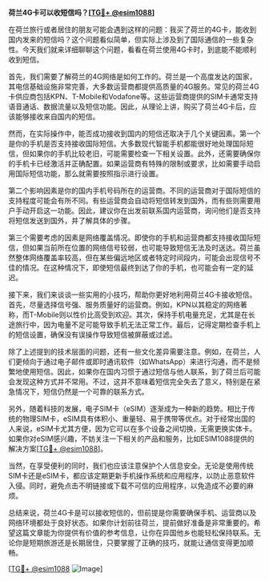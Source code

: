**荷兰4G卡可以收短信吗？[[TG💪+ @esim1088](https://t.me/s/esim1088)]**

在荷兰旅行或者居住的朋友可能会遇到这样的问题：我买了荷兰的4G卡，能收到国内发来的短信吗？这个问题看似简单，但实际上涉及到了国际通信的一些复杂性。今天我们就来详细聊聊这个问题，看看在荷兰使用4G卡时，到底能不能顺利收到短信。

首先，我们需要了解荷兰的4G网络是如何工作的。荷兰是一个高度发达的国家，其电信基础设施非常完善，大多数运营商都提供高质量的4G服务。常见的荷兰4G卡供应商包括KPN、T-Mobile和Vodafone等。这些运营商提供的SIM卡通常支持语音通话、数据流量以及短信功能。因此，从理论上讲，购买了荷兰4G卡后，应该能够接收来自国内的短信。

然而，在实际操作中，能否成功接收到国内的短信还取决于几个关键因素。第一个是你的手机是否支持接收国际短信。大多数现代智能手机都能很好地处理国际短信，但如果你的手机比较老旧，可能需要检查一下相关设置。此外，还需要确保你的手机卡已经激活并正确配置。如果运营商有特殊的限制或要求，比如需要手动启用国际短信功能，那么就需要按照指示进行设置。

第二个影响因素是你的国内手机号码所在的运营商。不同的运营商对于国际短信的支持程度可能会有所不同。有些运营商会自动将短信转发到国外，而有些则需要用户手动开启这一功能。因此，建议你在出发前联系国内运营商，询问他们是否支持将短信发送到国外，并了解具体的步骤。

第三个需要考虑的因素是网络覆盖情况。即使你的手机和运营商都支持接收国际短信，但如果当前所在位置的网络信号较弱，也可能导致短信无法及时送达。荷兰虽然整体网络覆盖率较高，但在某些偏远地区或者特定时间段内，可能会出现信号不佳的情况。在这种情况下，即使短信最终到达了你的手机，也可能会有一定的延迟。

接下来，我们来谈谈一些实用的小技巧，帮助你更好地利用荷兰4G卡接收短信。首先，尽量选择信号强、服务质量好的运营商。例如，KPN以其稳定的网络著称，而T-Mobile则以性价比高受到欢迎。其次，保持手机电量充足，尤其是在长途旅行中，因为电量不足可能导致手机无法正常工作。最后，记得定期检查手机上的短信设置，确保没有误操作导致短信被屏蔽或过滤。

除了上述提到的技术层面的问题，还有一些文化差异需要注意。例如，在荷兰，人们更倾向于通过电子邮件或即时通讯软件（如WhatsApp）来进行沟通，而不是频繁地使用短信。因此，如果你在国内习惯于通过短信与他人联系，到了荷兰后可能会发现这种方式并不常用。不过，这并不意味着短信完全失去了意义，特别是在紧急情况下，短信仍然是一个可靠的联系方式。

另外，随着科技的发展，电子SIM卡（eSIM）逐渐成为一种新的趋势。相比于传统的物理SIM卡，eSIM具有体积小、重量轻、易于携带等优点。对于经常出国的人来说，eSIM卡尤其方便，因为它可以在多个设备之间切换，无需更换实体卡。如果你对eSIM感兴趣，不妨关注一下相关的产品和服务，比如ESIM1088提供的解决方案[[TG💪+ @esim1088](https://t.me/s/esim1088)]。

当然，在享受便利的同时，我们也应该注意保护个人信息安全。无论是使用传统SIM卡还是eSIM卡，都应该定期更新手机操作系统和应用程序，以防止恶意软件入侵。同时，避免点击不明链接或下载不可信的应用程序，以免造成不必要的麻烦。

总结来说，荷兰4G卡是可以接收短信的，但前提是你需要确保手机、运营商以及网络环境都处于良好状态。如果你计划前往荷兰，提前做好准备是非常重要的。希望这篇文章能为你提供有价值的参考信息，让你在异国他乡也能轻松保持联系。无论你是短期旅游还是长期居住，只要掌握了正确的技巧，就能让通信变得更加顺畅。

[[TG💪+ @esim1088](https://t.me/s/esim1088) ![Image](https://i.postimg.cc/4NQfJmqS/Snipaste-2025-05-13-00-14-12.png)]